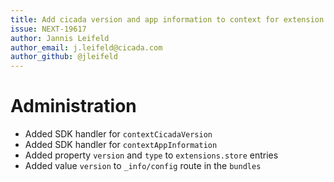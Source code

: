 ```yaml
---
title: Add cicada version and app information to context for extension SDK
issue: NEXT-19617
author: Jannis Leifeld
author_email: j.leifeld@cicada.com
author_github: @jleifeld
---
```

# Administration
* Added SDK handler for `contextCicadaVersion`
* Added SDK handler for `contextAppInformation`
* Added property `version` and `type` to `extensions.store` entries
* Added value `version` to `_info/config` route in the `bundles`

